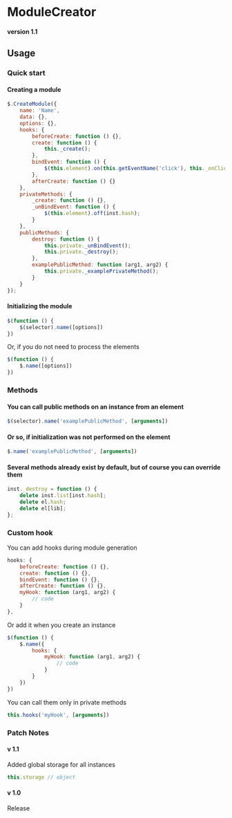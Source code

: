 # ModuleCreator
#### version 1.1

## Usage

### Quick start
#### Creating a module
``` js
$.CreateModule({
    name: 'Name',
    data: {},
    options: {},
    hooks: {
        beforeCreate: function () {},
        create: function () {
            this._create();
        },
        bindEvent: function () {
            $(this.element).on(this.getEventName('click'), this._onClick);
        },
        afterCreate: function () {}
    },
    privateMethods: {
        _create: function () {},
        _unBindEvent: function () {
            $(this.element).off(inst.hash);
        }
    },
    publicMethods: {
        destroy: function () {
            this.private._unBindEvent();
            this.private._destroy();
        },
        examplePublicMethod: function (arg1, arg2) {
            this.private._examplePrivateMethod();
        }
    }
});
```
#### Initializing the module
``` js
$(function () {
    $(selector).name([options])
})
```
Or, if you do not need to process the elements

``` js
$(function () {
    $.name([options])
})
```

### Methods
#### You can call public methods on an instance from an element
``` js
$(selector).name('examplePublicMethod', [arguments])
```
#### Or so, if initialization was not performed on the element
``` js
$.name('examplePublicMethod', [arguments])
```
#### Several methods already exist by default, but of course you can override them

``` js
inst._destroy = function () {
    delete inst.list[inst.hash];
    delete el.hash;
    delete el[lib];
};
```

### Custom hook
You can add hooks during module generation
``` js
hooks: {
    beforeCreate: function () {},
    create: function () {},
    bindEvent: function () {},
    afterCreate: function () {},
    myHook: function (arg1, arg2) {
        // code
    }
},
```
Or add it when you create an instance
``` js
$(function () {
    $.name({
        hooks: {
            myHook: function (arg1, arg2) {
                // code
            }
        }
    })
})
```
You can call them only in private methods
``` js
this.hooks('myHook', [arguments])
```

### Patch Notes
#### v 1.1 
Added global storage for all instances
``` js
this.storage // object
```
#### v 1.0
Release